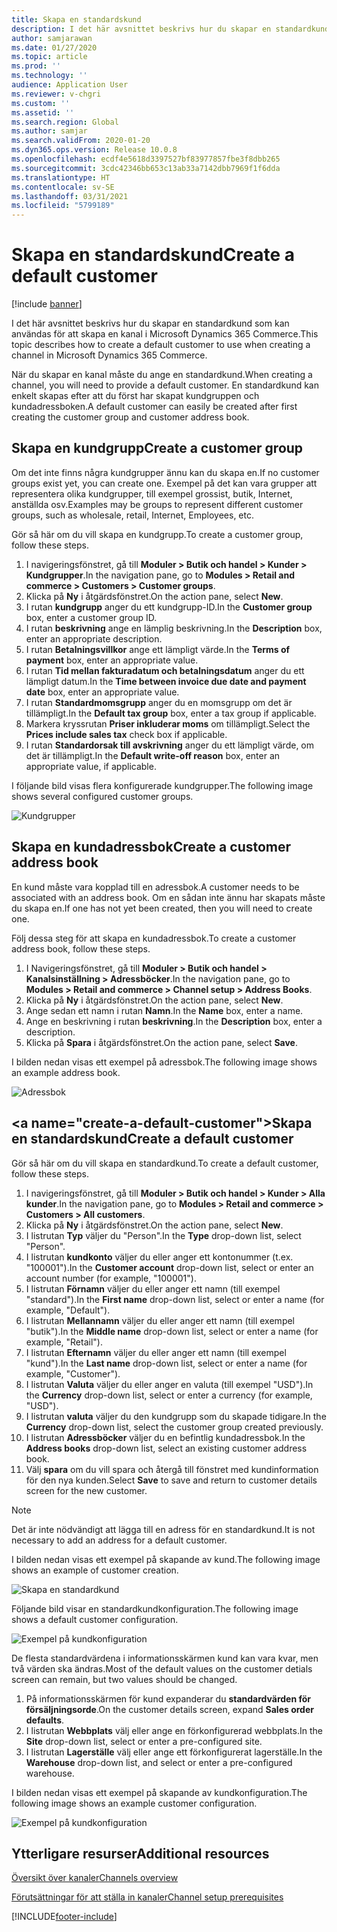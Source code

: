 ```yaml
---
title: Skapa en standardskund
description: I det här avsnittet beskrivs hur du skapar en standardkund som kan användas för att skapa en kanal i Microsoft Dynamics 365 Commerce.
author: samjarawan
ms.date: 01/27/2020
ms.topic: article
ms.prod: ''
ms.technology: ''
audience: Application User
ms.reviewer: v-chgri
ms.custom: ''
ms.assetid: ''
ms.search.region: Global
ms.author: samjar
ms.search.validFrom: 2020-01-20
ms.dyn365.ops.version: Release 10.0.8
ms.openlocfilehash: ecdf4e5618d3397527bf83977857fbe3f8dbb265
ms.sourcegitcommit: 3cdc42346bb653c13ab33a7142dbb7969f1f6dda
ms.translationtype: HT
ms.contentlocale: sv-SE
ms.lasthandoff: 03/31/2021
ms.locfileid: "5799189"
---
```

# <a name="create-a-default-customer"></a><span data-ttu-id="e4ba2-103">Skapa en standardskund</span><span class="sxs-lookup"><span data-stu-id="e4ba2-103">Create a default customer</span></span>

[!include [banner](includes/banner.md)]

<span data-ttu-id="e4ba2-104">I det här avsnittet beskrivs hur du skapar en standardkund som kan användas för att skapa en kanal i Microsoft Dynamics 365 Commerce.</span><span class="sxs-lookup"><span data-stu-id="e4ba2-104">This topic describes how to create a default customer to use when creating a channel in Microsoft Dynamics 365 Commerce.</span></span>

<span data-ttu-id="e4ba2-105">När du skapar en kanal måste du ange en standardkund.</span><span class="sxs-lookup"><span data-stu-id="e4ba2-105">When creating a channel, you will need to provide a default customer.</span></span> <span data-ttu-id="e4ba2-106">En standardkund kan enkelt skapas efter att du först har skapat kundgruppen och kundadressboken.</span><span class="sxs-lookup"><span data-stu-id="e4ba2-106">A default customer can easily be created after first creating the customer group and customer address book.</span></span>

## <a name="create-a-customer-group"></a><span data-ttu-id="e4ba2-107">Skapa en kundgrupp</span><span class="sxs-lookup"><span data-stu-id="e4ba2-107">Create a customer group</span></span>

<span data-ttu-id="e4ba2-108">Om det inte finns några kundgrupper ännu kan du skapa en.</span><span class="sxs-lookup"><span data-stu-id="e4ba2-108">If no customer groups exist yet, you can create one.</span></span> <span data-ttu-id="e4ba2-109">Exempel på det kan vara grupper att representera olika kundgrupper, till exempel grossist, butik, Internet, anställda osv.</span><span class="sxs-lookup"><span data-stu-id="e4ba2-109">Examples may be groups to represent different customer groups, such as wholesale, retail, Internet, Employees, etc.</span></span>

<span data-ttu-id="e4ba2-110">Gör så här om du vill skapa en kundgrupp.</span><span class="sxs-lookup"><span data-stu-id="e4ba2-110">To create a customer group, follow these steps.</span></span>

1. <span data-ttu-id="e4ba2-111">I navigeringsfönstret, gå till **Moduler \> Butik och handel \> Kunder \> Kundgrupper**.</span><span class="sxs-lookup"><span data-stu-id="e4ba2-111">In the navigation pane, go to **Modules \> Retail and commerce \> Customers \> Customer groups**.</span></span>
1. <span data-ttu-id="e4ba2-112">Klicka på **Ny** i åtgärdsfönstret.</span><span class="sxs-lookup"><span data-stu-id="e4ba2-112">On the action pane, select **New**.</span></span>
1. <span data-ttu-id="e4ba2-113">I rutan **kundgrupp** anger du ett kundgrupp-ID.</span><span class="sxs-lookup"><span data-stu-id="e4ba2-113">In the **Customer group** box, enter a customer group ID.</span></span>
1. <span data-ttu-id="e4ba2-114">I rutan **beskrivning** ange en lämplig beskrivning.</span><span class="sxs-lookup"><span data-stu-id="e4ba2-114">In the **Description** box, enter an appropriate description.</span></span>
1. <span data-ttu-id="e4ba2-115">I rutan **Betalningsvillkor** ange ett lämpligt värde.</span><span class="sxs-lookup"><span data-stu-id="e4ba2-115">In the **Terms of payment** box, enter an appropriate value.</span></span>
1. <span data-ttu-id="e4ba2-116">I rutan **Tid mellan fakturadatum och betalningsdatum** anger du ett lämpligt datum.</span><span class="sxs-lookup"><span data-stu-id="e4ba2-116">In the **Time between invoice due date and payment date** box, enter an appropriate value.</span></span>
1. <span data-ttu-id="e4ba2-117">I rutan **Standardmomsgrupp** anger du en momsgrupp om det är tillämpligt.</span><span class="sxs-lookup"><span data-stu-id="e4ba2-117">In the **Default tax group** box, enter a tax group if applicable.</span></span>
1. <span data-ttu-id="e4ba2-118">Markera kryssrutan **Priser inkluderar moms** om tillämpligt.</span><span class="sxs-lookup"><span data-stu-id="e4ba2-118">Select the **Prices include sales tax** check box if applicable.</span></span>
1. <span data-ttu-id="e4ba2-119">I rutan **Standardorsak till avskrivning** anger du ett lämpligt värde, om det är tillämpligt.</span><span class="sxs-lookup"><span data-stu-id="e4ba2-119">In the **Default write-off reason** box, enter an appropriate value, if applicable.</span></span>

<span data-ttu-id="e4ba2-120">I följande bild visas flera konfigurerade kundgrupper.</span><span class="sxs-lookup"><span data-stu-id="e4ba2-120">The following image shows several configured customer groups.</span></span>

![Kundgrupper](media/customer-groups.png)

## <a name="create-a-customer-address-book"></a><span data-ttu-id="e4ba2-122">Skapa en kundadressbok</span><span class="sxs-lookup"><span data-stu-id="e4ba2-122">Create a customer address book</span></span>

<span data-ttu-id="e4ba2-123">En kund måste vara kopplad till en adressbok.</span><span class="sxs-lookup"><span data-stu-id="e4ba2-123">A customer needs to be associated with an address book.</span></span> <span data-ttu-id="e4ba2-124">Om en sådan inte ännu har skapats måste du skapa en.</span><span class="sxs-lookup"><span data-stu-id="e4ba2-124">If one has not yet been created, then you will need to create one.</span></span>

<span data-ttu-id="e4ba2-125">Följ dessa steg för att skapa en kundadressbok.</span><span class="sxs-lookup"><span data-stu-id="e4ba2-125">To create a customer address book, follow these steps.</span></span>

1. <span data-ttu-id="e4ba2-126">I Navigeringsfönstret, gå till **Moduler \> Butik och handel \> Kanalsinställning \> Adressböcker**.</span><span class="sxs-lookup"><span data-stu-id="e4ba2-126">In the navigation pane, go to **Modules \> Retail and commerce \> Channel setup \> Address Books**.</span></span>
1. <span data-ttu-id="e4ba2-127">Klicka på **Ny** i åtgärdsfönstret.</span><span class="sxs-lookup"><span data-stu-id="e4ba2-127">On the action pane, select **New**.</span></span>
1. <span data-ttu-id="e4ba2-128">Ange sedan ett namn i rutan **Namn**.</span><span class="sxs-lookup"><span data-stu-id="e4ba2-128">In the **Name** box, enter a name.</span></span>
1. <span data-ttu-id="e4ba2-129">Ange en beskrivning i rutan **beskrivning**.</span><span class="sxs-lookup"><span data-stu-id="e4ba2-129">In the **Description** box, enter a description.</span></span>
1. <span data-ttu-id="e4ba2-130">Klicka på **Spara** i åtgärdsfönstret.</span><span class="sxs-lookup"><span data-stu-id="e4ba2-130">On the action pane, select **Save**.</span></span>

<span data-ttu-id="e4ba2-131">I bilden nedan visas ett exempel på adressbok.</span><span class="sxs-lookup"><span data-stu-id="e4ba2-131">The following image shows an example address book.</span></span>

![Adressbok](media/address-book.png)

## <a name="create-a-default-customer&quot;></a><span data-ttu-id=&quot;e4ba2-133&quot;>Skapa en standardskund</span><span class=&quot;sxs-lookup&quot;><span data-stu-id=&quot;e4ba2-133&quot;>Create a default customer</span></span>

<span data-ttu-id=&quot;e4ba2-134&quot;>Gör så här om du vill skapa en standardkund.</span><span class=&quot;sxs-lookup&quot;><span data-stu-id=&quot;e4ba2-134&quot;>To create a default customer, follow these steps.</span></span>

1. <span data-ttu-id=&quot;e4ba2-135&quot;>I navigeringsfönstret, gå till **Moduler \> Butik och handel \> Kunder \> Alla kunder**.</span><span class=&quot;sxs-lookup&quot;><span data-stu-id=&quot;e4ba2-135&quot;>In the navigation pane, go to **Modules \> Retail and commerce \> Customers \> All customers**.</span></span>
1. <span data-ttu-id=&quot;e4ba2-136&quot;>Klicka på **Ny** i åtgärdsfönstret.</span><span class=&quot;sxs-lookup&quot;><span data-stu-id=&quot;e4ba2-136&quot;>On the action pane, select **New**.</span></span>
1. <span data-ttu-id=&quot;e4ba2-137&quot;>I listrutan **Typ** väljer du &quot;Person&quot;.</span><span class=&quot;sxs-lookup&quot;><span data-stu-id=&quot;e4ba2-137&quot;>In the **Type** drop-down list, select &quot;Person&quot;.</span></span>
1. <span data-ttu-id=&quot;e4ba2-138&quot;>I listrutan **kundkonto** väljer du eller anger ett kontonummer (t.ex. &quot;100001").</span><span class="sxs-lookup"><span data-stu-id="e4ba2-138">In the **Customer account** drop-down list, select or enter an account number (for example, "100001").</span></span>
1. <span data-ttu-id="e4ba2-139">I listrutan **Förnamn** väljer du eller anger ett namn (till exempel "standard").</span><span class="sxs-lookup"><span data-stu-id="e4ba2-139">In the **First name** drop-down list, select or enter a name (for example, "Default").</span></span>
1. <span data-ttu-id="e4ba2-140">I listrutan **Mellannamn** väljer du eller anger ett namn (till exempel "butik").</span><span class="sxs-lookup"><span data-stu-id="e4ba2-140">In the **Middle name** drop-down list, select or enter a name (for example, "Retail").</span></span>
1. <span data-ttu-id="e4ba2-141">I listrutan **Efternamn** väljer du eller anger ett namn (till exempel "kund").</span><span class="sxs-lookup"><span data-stu-id="e4ba2-141">In the **Last name** drop-down list, select or enter a name (for example, "Customer").</span></span>
1. <span data-ttu-id="e4ba2-142">I listrutan **Valuta** väljer du eller anger en valuta (till exempel "USD").</span><span class="sxs-lookup"><span data-stu-id="e4ba2-142">In the **Currency** drop-down list, select or enter a currency (for example, "USD").</span></span>
1. <span data-ttu-id="e4ba2-143">I listrutan **valuta** väljer du den kundgrupp som du skapade tidigare.</span><span class="sxs-lookup"><span data-stu-id="e4ba2-143">In the **Currency** drop-down list, select the customer group created previously.</span></span>
1. <span data-ttu-id="e4ba2-144">I listrutan **Adressböcker** väljer du en befintlig kundadressbok.</span><span class="sxs-lookup"><span data-stu-id="e4ba2-144">In the **Address books**  drop-down list, select an existing customer address book.</span></span>
1. <span data-ttu-id="e4ba2-145">Välj **spara** om du vill spara och återgå till fönstret med kundinformation för den nya kunden.</span><span class="sxs-lookup"><span data-stu-id="e4ba2-145">Select **Save** to save and return to customer details screen for the new customer.</span></span>

> [!NOTE]
> <span data-ttu-id="e4ba2-146">Det är inte nödvändigt att lägga till en adress för en standardkund.</span><span class="sxs-lookup"><span data-stu-id="e4ba2-146">It is not necessary to add an address for a default customer.</span></span>

<span data-ttu-id="e4ba2-147">I bilden nedan visas ett exempel på skapande av kund.</span><span class="sxs-lookup"><span data-stu-id="e4ba2-147">The following image shows an example of customer creation.</span></span>

![Skapa en standardkund](media/default-customer-creation.png)

<span data-ttu-id="e4ba2-149">Följande bild visar en standardkundkonfiguration.</span><span class="sxs-lookup"><span data-stu-id="e4ba2-149">The following image shows a default customer configuration.</span></span>

![Exempel på kundkonfiguration](media/default-customer-configuration1.png)

<span data-ttu-id="e4ba2-151">De flesta standardvärdena i informationsskärmen kund kan vara kvar, men två värden ska ändras.</span><span class="sxs-lookup"><span data-stu-id="e4ba2-151">Most of the default values on the customer detials screen can remain, but two values should be changed.</span></span>

1. <span data-ttu-id="e4ba2-152">På informationsskärmen för kund expanderar du **standardvärden för försäljningsorde**.</span><span class="sxs-lookup"><span data-stu-id="e4ba2-152">On the customer details screen, expand **Sales order defaults**.</span></span>
1. <span data-ttu-id="e4ba2-153">I listrutan **Webbplats** välj eller ange en förkonfigurerad webbplats.</span><span class="sxs-lookup"><span data-stu-id="e4ba2-153">In the **Site** drop-down list, select or enter a pre-configured site.</span></span>
1. <span data-ttu-id="e4ba2-154">I listrutan **Lagerställe** välj eller ange ett förkonfigurerat lagerställe.</span><span class="sxs-lookup"><span data-stu-id="e4ba2-154">In the **Warehouse** drop-down list, and select or enter a pre-configured warehouse.</span></span>

<span data-ttu-id="e4ba2-155">I bilden nedan visas ett exempel på skapande av kundkonfiguration.</span><span class="sxs-lookup"><span data-stu-id="e4ba2-155">The following image shows an example customer configuration.</span></span>

![Exempel på kundkonfiguration](media/default-customer-configuration2.png)

## <a name="additional-resources"></a><span data-ttu-id="e4ba2-157">Ytterligare resurser</span><span class="sxs-lookup"><span data-stu-id="e4ba2-157">Additional resources</span></span>

[<span data-ttu-id="e4ba2-158">Översikt över kanaler</span><span class="sxs-lookup"><span data-stu-id="e4ba2-158">Channels overview</span></span>](channels-overview.md)

[<span data-ttu-id="e4ba2-159">Förutsättningar för att ställa in kanaler</span><span class="sxs-lookup"><span data-stu-id="e4ba2-159">Channel setup prerequisites</span></span>](channels-prerequisites.md)


[!INCLUDE[footer-include](../includes/footer-banner.md)]
